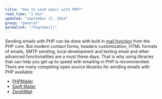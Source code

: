 ```yaml
---
title: "How to send email with PHP?"
read_time: "2 min"
updated: "september 17, 2014"
group: "general"
permalink: "/faq/email/"
---
```


Sending emails with PHP can be done with built in [mail function][mail-function] from the PHP core. But modern contact forms,
headers customization, HTML formats of emails, SMTP sending, local development and testing email and other advanced functionalities
are a must these days. That is why using libraries that can help you get up to speed with emailing in PHP is recommended. There are many
competing open source libraries for sending emails with PHP available:

* [PHPMailer][phpmailer]
* [Swift Mailer][swift-mailer]
* [Zend\Mail][zend-mail]

[mail-function]: http://php.net/manual/en/function.mail.php
[phpmailer]: https://github.com/PHPMailer/PHPMailer
[swift-mailer]: http://swiftmailer.org/
[zend-mail]: http://framework.zend.com/manual/2.3/en/modules/zend.mail.introduction.html
